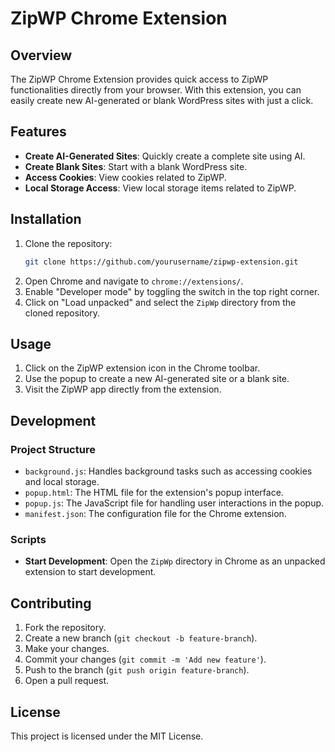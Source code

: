# ZipWP Chrome Extension

## Overview

The ZipWP Chrome Extension provides quick access to ZipWP functionalities directly from your browser. With this extension, you can easily create new AI-generated or blank WordPress sites with just a click.

## Features

- **Create AI-Generated Sites**: Quickly create a complete site using AI.
- **Create Blank Sites**: Start with a blank WordPress site.
- **Access Cookies**: View cookies related to ZipWP.
- **Local Storage Access**: View local storage items related to ZipWP.

## Installation

1. Clone the repository:
   ```sh
   git clone https://github.com/yourusername/zipwp-extension.git
   ```
2. Open Chrome and navigate to `chrome://extensions/`.
3. Enable "Developer mode" by toggling the switch in the top right corner.
4. Click on "Load unpacked" and select the `ZipWp` directory from the cloned repository.

## Usage

1. Click on the ZipWP extension icon in the Chrome toolbar.
2. Use the popup to create a new AI-generated site or a blank site.
3. Visit the ZipWP app directly from the extension.

## Development

### Project Structure

- `background.js`: Handles background tasks such as accessing cookies and local storage.
- `popup.html`: The HTML file for the extension's popup interface.
- `popup.js`: The JavaScript file for handling user interactions in the popup.
- `manifest.json`: The configuration file for the Chrome extension.

### Scripts

- **Start Development**: Open the `ZipWp` directory in Chrome as an unpacked extension to start development.

## Contributing

1. Fork the repository.
2. Create a new branch (`git checkout -b feature-branch`).
3. Make your changes.
4. Commit your changes (`git commit -m 'Add new feature'`).
5. Push to the branch (`git push origin feature-branch`).
6. Open a pull request.

## License

This project is licensed under the MIT License.
